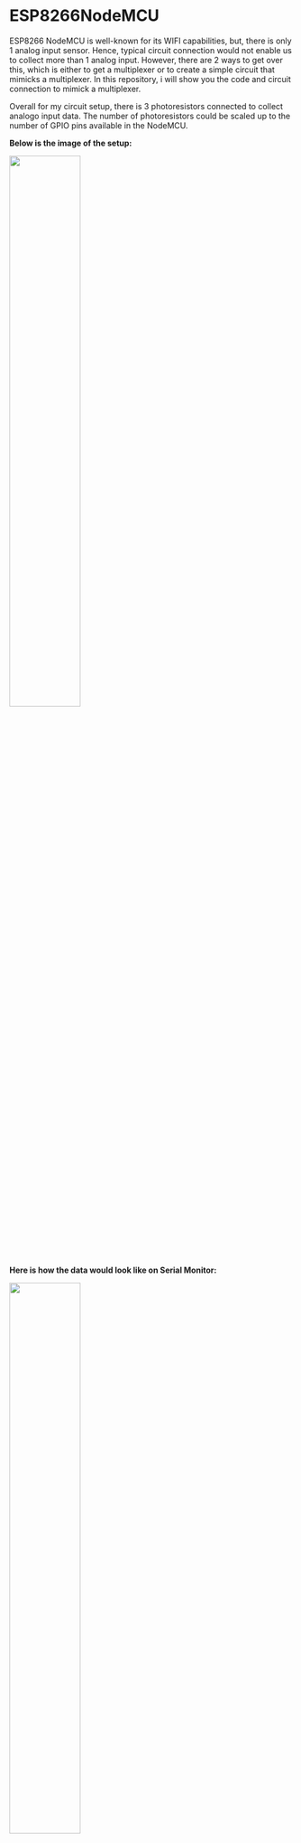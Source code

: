 # ESP8266NodeMCU

ESP8266 NodeMCU is well-known for its WIFI capabilities, but, there is only 1 analog input sensor. Hence, typical circuit connection would not enable us to collect more than 1 analog input. However, there are 2 ways to get over this, which is either to get a multiplexer or to create a simple circuit that mimicks a multiplexer. In this repository, i will show you the code and circuit connection to mimick a multiplexer.

Overall for my circuit setup, there is 3 photoresistors connected to collect analogo input data. The number of photoresistors could be scaled up to the number of GPIO pins available in the NodeMCU.

**Below is the image of the setup:**

<img src="https://user-images.githubusercontent.com/84378807/138914127-3511a3a0-d95c-4273-901d-c235b2828d43.png" width=50% height=50%>

**Here is how the data would look like on Serial Monitor:**

<img src="https://user-images.githubusercontent.com/84378807/138913482-5b8ad41b-29b2-4802-8e35-ad00921c85e8.png" width=50% height=50%>



